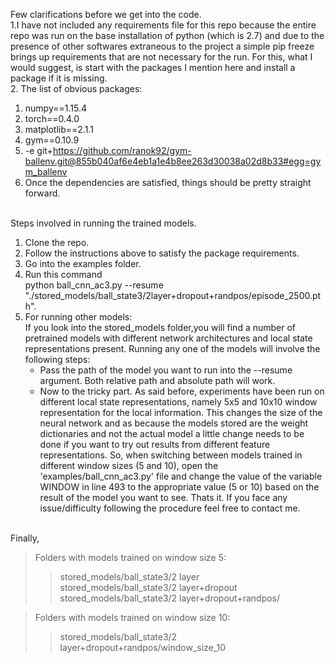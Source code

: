 Few clarifications before we get into the code.<br>
1.I have not included any requirements file for this repo because the entire repo was run on the base installation of python (which is 2.7) and due to the presence of other softwares extraneous to the project a simple pip freeze brings up requirements that are not necessary for the run. For this, what I would suggest, is start with the packages I mention here and install a package if it is missing. <br>
2. The list of obvious packages:<br>
  1. numpy==1.15.4<br>
  2. torch==0.4.0<br>
  3. matplotlib==2.1.1<br>
  4. gym==0.10.9<br>
  5. -e git+https://github.com/ranok92/gym-ballenv.git@855b040af6e4eb1a1e4b8ee263d30038a02d8b33#egg=gym_ballenv<br>
3. Once the dependencies are satisfied, things should be pretty straight forward.<br><br>

Steps involved in running the trained models.<br>
  1. Clone the repo.<br>
  2. Follow the instructions above to satisfy the package requirements.<br>
  3. Go into the examples folder.<br>
  4. Run this command<br>
   python ball_cnn_ac3.py --resume "./stored_models/ball_state3/2layer+dropout+randpos/episode_2500.pth".<br>
  5. For running other models:<br>
  If you look into the stored_models folder,you will find a number of pretrained models with different network architectures and          local state representations present. Running any one of the models will involve the following steps:<br>
  		+ Pass the path of the model you want to run into the --resume argument. Both relative path and absolute path will work.<br>
		+ Now to the tricky part. As said before, experiments have been run on different local state representations, namely 5x5 and 10x10 window representation for the local information. This changes the size of the neural network and as because the models stored are the weight dictionaries and not the actual model a little change needs to be done if you want to try out results from different feature representations. So, when switching between models trained in different window sizes (5 and 10), open the 'examples/ball_cnn_ac3.py' file and change the value of the variable WINDOW in line 493 to the appropriate value (5 or 10)
 based on the result of the model you want to see. Thats it. If you face any issue/difficulty following the procedure feel free to contact me.<br><br>
 
Finally, <br>
>Folders with models trained on window size 5:<br>
>>stored_models/ball_state3/2 layer<br>
>>stored_models/ball_state3/2 layer+dropout<br>
>>stored_models/ball_state3/2 layer+dropout+randpos/<br>

>Folders with models trained on window size 10:<br>
>>stored_models/ball_state3/2 layer+dropout+randpos/window_size_10<br>

